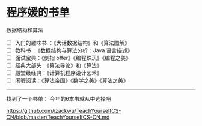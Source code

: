 # [程序媛的书单](https://github.com/fanfan50/blog/issues/4)

数据结构和算法

- [ ] 入门的趣味书 ：《大话数据结构》和《算法图解》
- [ ] 教科书 ：《数据结构与算法分析：Java 语言描述》
- [ ] 面试宝典：《剑指 offer》《编程珠玑》《编程之美》
- [ ] 经典大部头：《算法导论》和《算法》
- [ ] 殿堂级经典：《计算机程序设计艺术》
- [ ] 闲暇阅读：《算法帝国》《数学之美》《算法之美》

---

找到了一个书单：
今年的6本书就从中选择吧

https://github.com/izackwu/TeachYourselfCS-CN/blob/master/TeachYourselfCS-CN.md